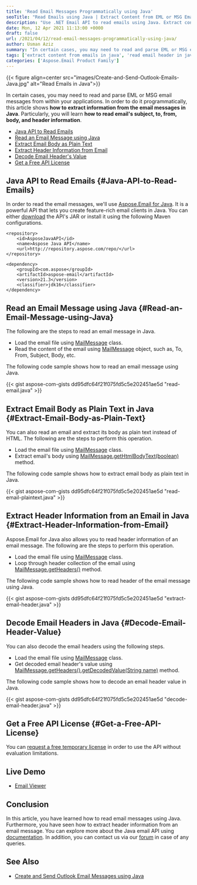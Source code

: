 ```yaml
---
title: 'Read Email Messages Programmatically using Java'
seoTitle: "Read Emails using Java | Extract Content from EML or MSG Emails"
description: "Use .NET Email API to read emails using Java. Extract content of the email messages such as to, from, subject, body and header information."
date: Mon, 12 Apr 2021 11:13:00 +0000
draft: false
url: /2021/04/12/read-email-messages-programmatically-using-java/
author: Usman Aziz
summary: "In certain cases, you may need to read and parse EML or MSG email messages from within your applications. In order to do it programmatically, this article shows **how to extract information from the email messages in Java**. Particularly, you will learn **how to read email's subject, to, from, body, and header information**."
tags: ['extract content from emails in java', 'read email header in java', 'read emails in java']
categories: ['Aspose.Email Product Family']
---
```




{{< figure align=center src="images/Create-and-Send-Outlook-Emails-Java.jpg" alt="Read Emails in Java">}}


In certain cases, you may need to read and parse EML or MSG email messages from within your applications. In order to do it programmatically, this article shows **how to extract information from the email messages in Java**. Particularly, you will learn **how to read email's subject, to, from, body, and header information**.

*   [Java API to Read Emails][1]
*   [Read an Email Message using Java][2]
*   [Extract Email Body as Plain Text][3]
*   [Extract Header Information from Email][4]
*   [Decode Email Header's Value][5]
*   [Get a Free API License][6]

## Java API to Read Emails {#Java-API-to-Read-Emails}

In order to read the email messages, we'll use [Aspose.Email for Java][7]. It is a powerful API that lets you create feature-rich email clients in Java. You can either [download][8] the API's JAR or install it using the following Maven configurations.

```
<repository>
    <id>AsposeJavaAPI</id>
    <name>Aspose Java API</name>
    <url>http://repository.aspose.com/repo/</url>
</repository>
```
```
<dependency>
    <groupId>com.aspose</groupId>
    <artifactId>aspose-email</artifactId>
    <version>21.3</version>
    <classifier>jdk16</classifier>
</dependency>
```

## Read an Email Message using Java {#Read-an-Email-Message-using-Java}

The following are the steps to read an email message in Java.

*   Load the email file using [MailMessage][9] class.
*   Read the content of the email using [MailMessage][10] object, such as, To, From, Subject, Body, etc.

The following code sample shows how to read an email message using Java.

{{< gist aspose-com-gists dd95dfc64f21f075fd5c5e202451ae5d "read-email.java" >}}

## Extract Email Body as Plain Text in Java {#Extract-Email-Body-as-Plain-Text}

You can also read an email and extract its body as plain text instead of HTML. The following are the steps to perform this operation.

*   Load the email file using [MailMessage][11] class.
*   Extract email's body using [MailMessage.getHtmlBodyText(boolean)][12] method.

The following code sample shows how to extract email body as plain text in Java.

{{< gist aspose-com-gists dd95dfc64f21f075fd5c5e202451ae5d "read-email-plaintext.java" >}}

## Extract Header Information from an Email in Java {#Extract-Header-Information-from-Email}

Aspose.Email for Java also allows you to read header information of an email message. The following are the steps to perform this operation.

*   Load the email file using [MailMessage][13] class.
*   Loop through header collection of the email using [MailMessage.getHeaders()][14] method.

The following code sample shows how to read header of the email message using Java.

{{< gist aspose-com-gists dd95dfc64f21f075fd5c5e202451ae5d "extract-email-header.java" >}}

## Decode Email Headers in Java {#Decode-Email-Header-Value}

You can also decode the email headers using the following steps.

*   Load the email file using [MailMessage][15] class.
*   Get decoded email header's value using [MailMessage.getHeaders().getDecodedValue(String name)][16] method.

The following code sample shows how to decode an email header value in Java.

{{< gist aspose-com-gists dd95dfc64f21f075fd5c5e202451ae5d "decode-email-header.java" >}}

## Get a Free API License {#Get-a-Free-API-License}

You can [request a free temporary license][17] in order to use the API without evaluation limitations.

## Live Demo

*   [Email Viewer][18]

## Conclusion

In this article, you have learned how to read email messages using Java. Furthermore, you have seen how to extract header information from an email message. You can explore more about the Java email API using [documentation][19]. In addition, you can contact us via our [forum][20] in case of any queries.

## See Also

*   [Create and Send Outlook Email Messages using Java][21]




[1]: #Java-API-to-Read-Emails
[2]: #Read-an-Email-Message-using-Java
[3]: #Extract-Email-Body-as-Plain-Text
[4]: #Extract-Header-Information-from-Email
[5]: #Decode-Email-Header-Value
[6]: #Get-a-Free-API-License
[7]: https://products.aspose.com/email/java
[8]: https://downloads.aspose.com/email/java
[9]: https://apireference.aspose.com/email/java/com.aspose.email/MailMessage
[10]: https://apireference.aspose.com/email/java/com.aspose.email/MailMessage
[11]: https://apireference.aspose.com/email/java/com.aspose.email/MailMessage
[12]: https://apireference.aspose.com/email/java/com.aspose.email/MailMessage#getHtmlBodyText(boolean)
[13]: https://apireference.aspose.com/email/java/com.aspose.email/MailMessage
[14]: https://apireference.aspose.com/email/java/com.aspose.email/MailMessage#getHeaders()
[15]: https://apireference.aspose.com/email/java/com.aspose.email/MailMessage
[16]: https://apireference.aspose.com/email/java/com.aspose.email/HeaderCollection#getDecodedValue(java.lang.String)
[17]: https://purchase.aspose.com/temporary-license
[18]: http://products.aspose.app/email/viewer
[19]: https://docs.aspose.com/email/java/developer-guide/
[20]: https://forum.aspose.com/
[21]: https://blog.aspose.com/2020/05/20/create-and-send-outlook-email-messages-asynchronously-using-java/





